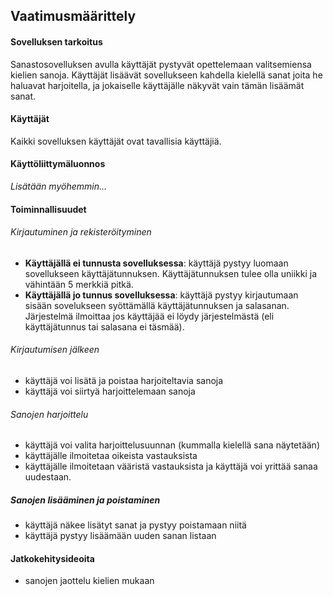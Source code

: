 ## Vaatimusmäärittely

#### Sovelluksen tarkoitus

Sanastosovelluksen avulla käyttäjät pystyvät opettelemaan valitsemiensa
 kielien sanoja. Käyttäjät lisäävät sovellukseen kahdella kielellä 
sanat joita he haluavat harjoitella, ja jokaiselle käyttäjälle näkyvät
 vain tämän lisäämät sanat.

#### Käyttäjät

Kaikki sovelluksen käyttäjät ovat tavallisia käyttäjiä. 

#### Käyttöliittymäluonnos

*Lisätään myöhemmin...*

#### Toiminnallisuudet

###### Kirjautuminen ja rekisteröityminen

- **Käyttäjällä ei tunnusta sovelluksessa**: käyttäjä pystyy luomaan
 sovellukseen käyttäjätunnuksen. Käyttäjätunnuksen tulee olla uniikki
 ja vähintään 5 merkkiä pitkä.
- **Käyttäjällä jo tunnus sovelluksessa**: käyttäjä pystyy kirjautumaan
sisään sovelukseen syöttämällä käyttäjätunnuksen ja salasanan. Järjestelmä 
ilmoittaa jos käyttäjää ei löydy järjestelmästä (eli käyttäjätunnus tai
 salasana ei täsmää).

###### Kirjautumisen jälkeen

- käyttäjä voi lisätä ja poistaa harjoiteltavia sanoja
- käyttäjä voi siirtyä harjoittelemaan sanoja

###### Sanojen harjoittelu

- käyttäjä voi valita harjoittelusuunnan (kummalla kielellä sana näytetään)
- käyttäjälle ilmoitetaa oikeista vastauksista
- käyttäjälle ilmoitetaan vääristä vastauksista ja käyttäjä voi yrittää sanaa 
uudestaan.

##### Sanojen lisääminen ja poistaminen

- käyttäjä näkee lisätyt sanat ja pystyy poistamaan niitä
- käyttäjä pystyy lisäämään uuden sanan listaan

#### Jatkokehitysideoita

- sanojen jaottelu kielien mukaan



 
